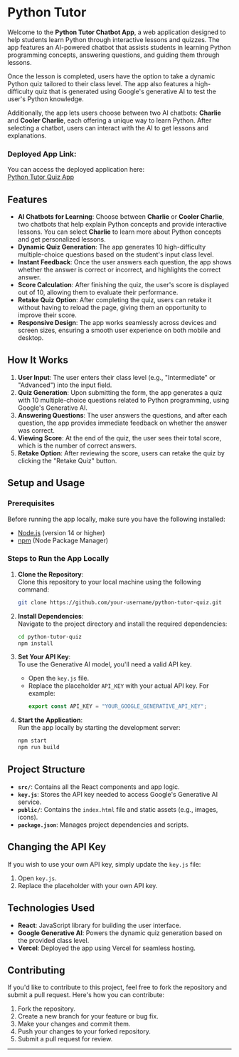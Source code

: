 # Python Tutor 

Welcome to the **Python Tutor Chatbot App**, a web application designed to help students learn Python through interactive lessons and quizzes. The app features an AI-powered chatbot that assists students in learning Python programming concepts, answering questions, and guiding them through lessons.

Once the lesson is completed, users have the option to take a dynamic Python quiz tailored to their class level. The app also features a high-difficulty quiz that is generated using Google's generative AI to test the user's Python knowledge.

Additionally, the app lets users choose between two AI chatbots: **Charlie** and **Cooler Charlie**, each offering a unique way to learn Python. After selecting a chatbot, users can interact with the AI to get lessons and explanations.


### Deployed App Link:
You can access the deployed application here:  
[Python Tutor Quiz App](https://skc-rudraksh-tutor.vercel.app/)

## Features

- **AI Chatbots for Learning**: Choose between **Charlie** or **Cooler Charlie**, two chatbots that help explain Python concepts and provide interactive lessons. You can select **Charlie** to learn more about Python concepts and get personalized lessons.
- **Dynamic Quiz Generation**: The app generates 10 high-difficulty multiple-choice questions based on the student's input class level.
- **Instant Feedback**: Once the user answers each question, the app shows whether the answer is correct or incorrect, and highlights the correct answer.
- **Score Calculation**: After finishing the quiz, the user's score is displayed out of 10, allowing them to evaluate their performance.
- **Retake Quiz Option**: After completing the quiz, users can retake it without having to reload the page, giving them an opportunity to improve their score.
- **Responsive Design**: The app works seamlessly across devices and screen sizes, ensuring a smooth user experience on both mobile and desktop.

  

## How It Works

1. **User Input**: The user enters their class level (e.g., "Intermediate" or "Advanced") into the input field.
2. **Quiz Generation**: Upon submitting the form, the app generates a quiz with 10 multiple-choice questions related to Python programming, using Google's Generative AI.
3. **Answering Questions**: The user answers the questions, and after each question, the app provides immediate feedback on whether the answer was correct.
4. **Viewing Score**: At the end of the quiz, the user sees their total score, which is the number of correct answers.
5. **Retake Option**: After reviewing the score, users can retake the quiz by clicking the "Retake Quiz" button.

## Setup and Usage

### Prerequisites

Before running the app locally, make sure you have the following installed:
- [Node.js](https://nodejs.org/) (version 14 or higher)
- [npm](https://www.npmjs.com/) (Node Package Manager)

### Steps to Run the App Locally

1. **Clone the Repository**:  
   Clone this repository to your local machine using the following command:
   ```bash
   git clone https://github.com/your-username/python-tutor-quiz.git
   ```

2. **Install Dependencies**:  
   Navigate to the project directory and install the required dependencies:
   ```bash
   cd python-tutor-quiz
   npm install
   ```

3. **Set Your API Key**:  
   To use the Generative AI model, you'll need a valid API key.  
   - Open the `key.js` file.
   - Replace the placeholder `API_KEY` with your actual API key. For example:
     ```javascript
     export const API_KEY = "YOUR_GOOGLE_GENERATIVE_API_KEY";
     ```

4. **Start the Application**:  
   Run the app locally by starting the development server:
   ```bash
   npm start
   npm run build
   ```


## Project Structure

- **`src/`**: Contains all the React components and app logic.
- **`key.js`**: Stores the API key needed to access Google's Generative AI service.
- **`public/`**: Contains the `index.html` file and static assets (e.g., images, icons).
- **`package.json`**: Manages project dependencies and scripts.


## Changing the API Key
If you wish to use your own API key, simply update the `key.js` file:
1. Open `key.js`.
2. Replace the placeholder with your own API key.



## Technologies Used

- **React**: JavaScript library for building the user interface.
- **Google Generative AI**: Powers the dynamic quiz generation based on the provided class level.
- **Vercel**: Deployed the app using Vercel for seamless hosting.


## Contributing

If you'd like to contribute to this project, feel free to fork the repository and submit a pull request. Here's how you can contribute:
1. Fork the repository.
2. Create a new branch for your feature or bug fix.
3. Make your changes and commit them.
4. Push your changes to your forked repository.
5. Submit a pull request for review.

---

